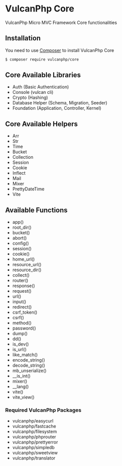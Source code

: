 # VulcanPhp Core
VulcanPhp Micro MVC Framework Core functionalities

## Installation

You need to use [Composer](https://getcomposer.org/) to install VulcanPhp Core

```bash
$ composer require vulcanphp/core
```

## Core Available Libraries
- Auth (Basic Authentication)
- Console (vulcan cli)
- Crypto (Hashing)
- Database Helper (Schema, Migration, Seeder)
- Foundation (Application, Controller, Kernel)

## Core Available Helpers
- Arr
- Str
- Time
- Bucket
- Collection
- Session
- Cookie
- Inflect
- Mail
- Mixer
- PrettyDateTime
- Vite

## Available Functions
- app()
- root_dir()
- bucket()
- abort()
- config()
- session()
- cookie()
- home_url()
- resource_url()
- resource_dir()
- collect()
- router()
- response()
- request()
- url()
- input()
- redirect()
- csrf_token()
- csrf()
- method()
- password()
- dump()
- dd()
- is_dev()
- is_url()
- like_match()
- encode_string()
- decode_string()
- mb_unserialize()
- __is_int()
- mixer()
- __lang()
- vite()
- vite_view()

### Required VulcanPhp Packages
- vulcanphp/easycurl
- vulcanphp/fastcache
- vulcanphp/filesystem
- vulcanphp/phprouter
- vulcanphp/prettyerror
- vulcanphp/simpledb
- vulcanphp/sweetview
- vulcanphp/translator